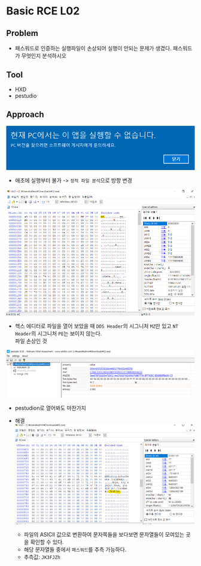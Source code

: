 Basic RCE L02
==============
## Problem
* 패스워드로 인증하는 실행파일이 손상되어 실행이 안되는 문제가 생겼다. 패스워드가 무엇인지 분석하시오  
## Tool
* HXD
* pestudio
## Approach  
![non-execute][jpg1]
* 애초에 실행부터 불가 -> `정적 파일 분석`으로 방향 변경  

![HXD_screen][jpg2]
* 헥스 에디터로 파일을 열어 보았을 때 `DOS Header`의 시그니처 `MZ`만 있고 `NT Header`의 시그니처 `PE`는 보이지 않는다.   
파일 손상인 것  

![pestudio][jpg3]
* pestudion로 열어봐도 마찬가지  
  
* 해결
![string][jpg4]
  * 파일의 ASICII 값으로 변환하여 문자쪽들을 보다보면 문자열들이 모여있는 곳을 확인할 수 있다.
  * 해당 문자열들 중에서 `패스워드`를 추측 가능하다.
  * 추측값: `JK3FJZh`
  
  [jpg1]: https://github.com/presentnine/Wargame/blob/master/CodeEngn/Basic%20RCE/Level%2002/Basic%20RCE%20L02%201.png
  [jpg2]: https://github.com/presentnine/Wargame/blob/master/CodeEngn/Basic%20RCE/Level%2002/Basic%20RCE%20L02%202.png
  [jpg3]: https://github.com/presentnine/Wargame/blob/master/CodeEngn/Basic%20RCE/Level%2002/Basic%20RCE%20L02%203.png
  [jpg4]: https://github.com/presentnine/Wargame/blob/master/CodeEngn/Basic%20RCE/Level%2002/Basic%20RCE%20L02%204.png
